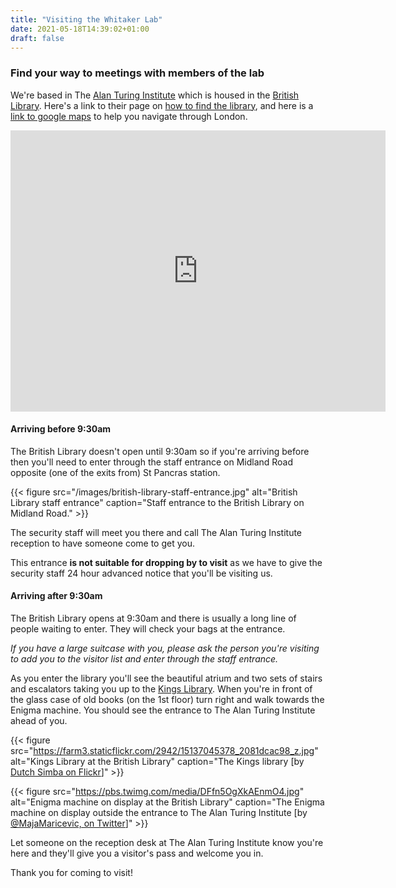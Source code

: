 ```yaml
---
title: "Visiting the Whitaker Lab"
date: 2021-05-18T14:39:02+01:00
draft: false
---
```


### Find your way to meetings with members of the lab

We're based in The [Alan Turing Institute](http://turing.ac.uk/) which is housed in the [British Library](https://www.bl.uk/).
Here's a link to their page on [how to find the library](http://www.bl.uk/aboutus/quickinfo/loc/stp/), and here is a [link to google maps](https://goo.gl/maps/tAjLjN3gWshv5azi8) to help you navigate through London.

<iframe src="https://www.google.com/maps/embed?pb=!1m18!1m12!1m3!1d1241.0424870730672!2d-0.1286335416554405!3d51.5300012635253!2m3!1f0!2f0!3f0!3m2!1i1024!2i768!4f13.1!3m3!1m2!1s0x48761b3b70171395%3A0x18905479de0fdb25!2sThe%20British%20Library!5e0!3m2!1sen!2suk!4v1621345764533!5m2!1sen!2suk" width="600" height="450" frameborder="0" style="border:0"></iframe>

#### Arriving before 9:30am

The British Library doesn't open until 9:30am so if you're arriving before then you'll need to enter through the staff entrance on Midland Road opposite (one of the exits from) St Pancras station.

{{< figure src="/images/british-library-staff-entrance.jpg" alt="British Library staff entrance" caption="Staff entrance to the British Library on Midland Road." >}}

The security staff will meet you there and call The Alan Turing Institute reception to have someone come to get you.

This entrance **is not suitable for dropping by to visit** as we have to give the security staff 24 hour advanced notice that you'll be visiting us.

#### Arriving after 9:30am

The British Library opens at 9:30am and there is usually a long line of people waiting to enter. They will check your bags at the entrance.

*If you have a large suitcase with you, please ask the person you're visiting to add you to the visitor list and enter through the staff entrance.*

As you enter the library you'll see the beautiful atrium and two sets of stairs and escalators taking you up to the [Kings Library](https://www.bl.uk/collection-guides/the-kings-library).
When you're in front of the glass case of old books (on the 1st floor) turn right and walk towards the Enigma machine.
You should see the entrance to The Alan Turing Institute ahead of you.

{{< figure src="https://farm3.staticflickr.com/2942/15137045378_2081dcac98_z.jpg" alt="Kings Library at the British Library" caption="The Kings library [by [Dutch Simba on Flickr](https://flic.kr/p/p4Bje1)]" >}}

{{< figure src="https://pbs.twimg.com/media/DFfn5OgXkAEnmO4.jpg" alt="Enigma machine on display at the British Library" caption="The Enigma machine on display outside the entrance to The Alan Turing Institute [by [@MajaMaricevic, on Twitter](https://twitter.com/MajaMaricevic/status/889434447287898113)]" >}}

Let someone on the reception desk at The Alan Turing Institute know you're here and they'll give you a visitor's pass and welcome you in.

Thank you for coming to visit!

